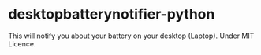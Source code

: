 # desktopbatterynotifier-python
This will notify you about your battery on your desktop (Laptop). Under MIT Licence.
